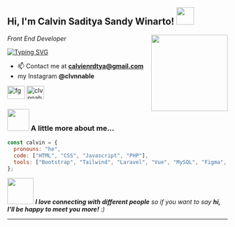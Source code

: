 <h2> Hi, I'm Calvin Saditya Sandy Winarto! <img src="https://media.giphy.com/media/42tS2cfBtj8Y/giphy.gif" width="40"></h2>
<img align='right' src="https://media.giphy.com/media/fAcQ7d1Hnx2XlY6SMe/giphy.gif" width="175">
<p><em>Front End Developer
</em></p>

<a href="https://git.io/typing-svg"><img src="https://readme-typing-svg.demolab.com?font=Fira+Code&pause=1000&width=435&lines=Welcome+to+My+Profile+Github;Specializing+in+Frontend+Developer.;Open+for+Web+Development+cooperation;+Contact+me+at+calvienrdtya%40gmail.com;Thank+You,+Nice+To+Meet+You" alt="Typing SVG" /></a>

- 📫 Contact me at **calvienrdtya@gmail.com**
- my Instagram **@clvnnable**
<p align="left">
<a href="https://linkedin.com/in/calvinrdtya" target="blank"><img align="center" src="https://raw.githubusercontent.com/rahuldkjain/github-profile-readme-generator/master/src/images/icons/Social/linked-in-alt.svg" alt="fg" height="30" width="40" /></a>
<a href="https://instagram.com/clvnnable" target="blank"><img align="center" src="https://raw.githubusercontent.com/rahuldkjain/github-profile-readme-generator/master/src/images/icons/Social/instagram.svg" alt="clvnnable" height="30" width="40" /></a>
</p>


### <img src="https://media.giphy.com/media/VgCDAzcKvsR6OM0uWg/giphy.gif" width="50"> A little more about me...  

```javascript
const calvin = {
  pronouns: "he",
  code: ["HTML", "CSS", "Javascript", "PHP"],
  tools: ["Bootstrap", "Tailwind", "Laravel", "Vue", "MySQL", "Figma", "Postman"]
};

```

<img src="https://media.giphy.com/media/LnQjpWaON8nhr21vNW/giphy.gif" width="60"> <em><b>I love connecting with different people</b> so if you want to say <b>hi, I'll be happy to meet you more!</b> :)</em>

---
